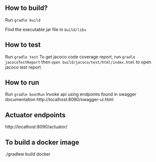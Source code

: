 How to build?
--------
Run `gradle build`

Find the executable jar file in `build/libs`

How to test
----
Run `gradle test`
To get jacoco code coverage report, 
run `gradle jacocoTestReport`
then `open build/jacoco/test/html/index.html` 
to open jacoco test report

How to run
------
Run `gradle bootRun`
Invoke api using endpoints found in swagger documentation http://localhost:8080/swagger-ui.html


Actuator endpoints
----
http://localhost:8090/actuator/

To build a docker image
----
./gradlew build docker
